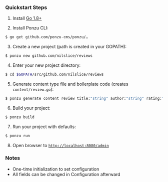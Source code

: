 ### Quickstart Steps
1) Install [Go 1.8+](https://golang.org/dl/)

2) Install Ponzu CLI:
```bash
$ go get github.com/ponzu-cms/ponzu/…
```

3) Create a new project (path is created in your GOPATH):
```bash
$ ponzu new github.com/nilslice/reviews
```

4) Enter your new project directory:
```bash
$ cd $GOPATH/src/github.com/nilslice/reviews
```

5) Generate content type file and boilerplate code (creates `content/review.go`):
```bash
$ ponzu generate content review title:"string" author:"string" rating:"float64" body:"string":richtext website_url:"string" items:"[]string" photo:string:file`
```

6) Build your project:
```bash
$ ponzu build
```

7) Run your project with defaults:
```bash
$ ponzu run
```

8) Open browser to [`http://localhost:8080/admin`](http://localhost:8080/admin)

### Notes
- One-time initialization to set configuration
- All fields can be changed in Configuration afterward
